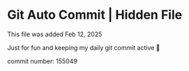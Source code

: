 # Git Auto Commit | Hidden File

This file was added Feb 12, 2025

Just for fun and keeping my daily git commit active 🤪

commit number: 155049
